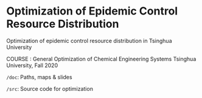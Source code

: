 # Optimization of Epidemic Control Resource Distribution
Optimization of epidemic control resource distribution in Tsinghua University

COURSE : General Optimization of Chemical Engineering Systems
Tsinghua University, Fall 2020

`/doc`: Paths, maps & slides

`/src`: Source code for optimization
